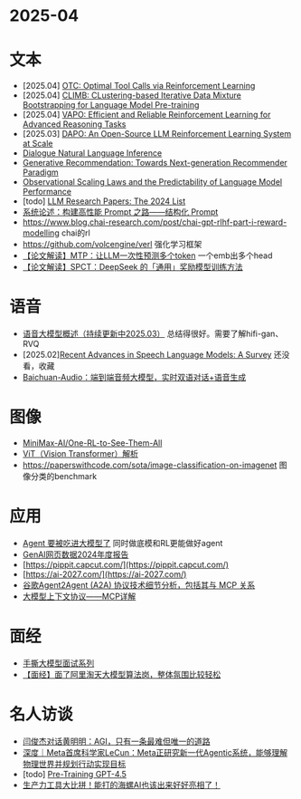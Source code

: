 # 2025-04

# 文本

- [2025.04] [OTC: Optimal Tool Calls via Reinforcement Learning](https://arxiv.org/pdf/2504.14870)
- [2025.04] [CLIMB: CLustering-based Iterative Data Mixture Bootstrapping for Language Model Pre-training](https://arxiv.org/pdf/2504.13161)
- [2025.04] [VAPO: Efficient and Reliable Reinforcement Learning for Advanced Reasoning Tasks](https://arxiv.org/html/2504.05118v1)
- [2025.03] [DAPO: An Open-Source LLM Reinforcement Learning System at Scale](https://arxiv.org/abs/2503.14476)
- [Dialogue Natural Language Inference](https://aclanthology.org/P19-1363.pdf)
- [Generative Recommendation: Towards Next-generation Recommender Paradigm](https://arxiv.org/pdf/2304.03516)
- [Observational Scaling Laws and the Predictability of Language Model Performance](https://arxiv.org/abs/2405.10938)
- [todo] [LLM Research Papers: The 2024 List](https://sebastianraschka.com/blog/2024/llm-research-papers-the-2024-list.html)
- [系统论述：构建高性能 Prompt 之路——结构化 Prompt](https://github.com/langgptai/LangGPT/blob/main/Docs/HowToWritestructuredPrompts.md)
- https://www.blog.chai-research.com/post/chai-gpt-rlhf-part-i-reward-modelling chai的rl
- https://github.com/volcengine/verl 强化学习框架
- [【论文解读】MTP：让LLM一次性预测多个token](https://zhuanlan.zhihu.com/p/15037286337) 一个emb出多个head
- [【论文解读】SPCT：DeepSeek 的「通用」奖励模型训练方法](https://zhuanlan.zhihu.com/p/1892290985284855414)

# 语音

- [语音大模型概述（持续更新中2025.03）](https://zhuanlan.zhihu.com/p/14831605089)  总结得很好。需要了解hifi-gan、RVQ
- [2025.02][Recent Advances in Speech Language Models: A Survey](https://arxiv.org/pdf/2410.03751) 还没看，收藏
- [Baichuan-Audio：端到端音频大模型，实时双语对话+语音生成](https://zhuanlan.zhihu.com/p/27475813119)


# 图像

- [MiniMax-AI/One-RL-to-See-Them-All](https://github.com/MiniMax-AI/One-RL-to-See-Them-All)
- [ViT（Vision Transformer）解析](https://zhuanlan.zhihu.com/p/445122996)
- https://paperswithcode.com/sota/image-classification-on-imagenet  图像分类的benchmark

# 应用

- [Agent 要被吃进大模型了](https://mp.weixin.qq.com/s/89QkOqY3vWzQvPPbGkBodQ) 同时做底模和RL更能做好agent
- [GenAI网页数据2024年度报告](https://zw73xyquvv.feishu.cn/wiki/G6RCwQsa1iR5TMkvWT4cLxi1nrb)
- [https://pippit.capcut.com/](https://pippit.capcut.com/)
- [https://ai-2027.com/](https://ai-2027.com/)
- [谷歌Agent2Agent (A2A) 协议技术细节分析，包括其与 MCP 关系](https://zhuanlan.zhihu.com/p/1893578344324379306)
- [大模型上下文协议——MCP详解](https://zhuanlan.zhihu.com/p/19707405738)

# 面经

- [手撕大模型面试系列](https://www.zhihu.com/column/c_1855936180677382144)
- [【面经】面了阿里淘天大模型算法岗，整体氛围比较轻松](https://blog.csdn.net/2401_84033492/article/details/146443533)

# 名人访谈

- [闫俊杰对话黄明明：AGI，只有一条最难但唯一的道路](https://mp.weixin.qq.com/s/zhRcCJe_RUw1mUVPS8bQUw)
- [深度｜Meta首席科学家LeCun：Meta正研究新一代Agentic系统，能够理解物理世界并规划行动实现目标](https://mp.weixin.qq.com/s/I05Fu_S1cI0jtyjpJSJThQ)
- [todo] [Pre-Training GPT-4.5](https://www.youtube.com/watch?v=6nJZopACRuQ)
- [生产力工具大比拼！能打的海螺AI也该出来好好亮相了！](https://mp.weixin.qq.com/s/DBo7a9onUHu2PyJ4el6I4g)